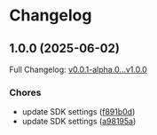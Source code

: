 # Changelog

## 1.0.0 (2025-06-02)

Full Changelog: [v0.0.1-alpha.0...v1.0.0](https://github.com/Holding-1-at-a-time/stainless-detailing-agent/compare/v0.0.1-alpha.0...v1.0.0)

### Chores

* update SDK settings ([f891b0d](https://github.com/Holding-1-at-a-time/stainless-detailing-agent/commit/f891b0dbeb32bada6de6e048347917d05691deb4))
* update SDK settings ([a98195a](https://github.com/Holding-1-at-a-time/stainless-detailing-agent/commit/a98195a88bdca0d64853e75187cb047d4ef3de53))
